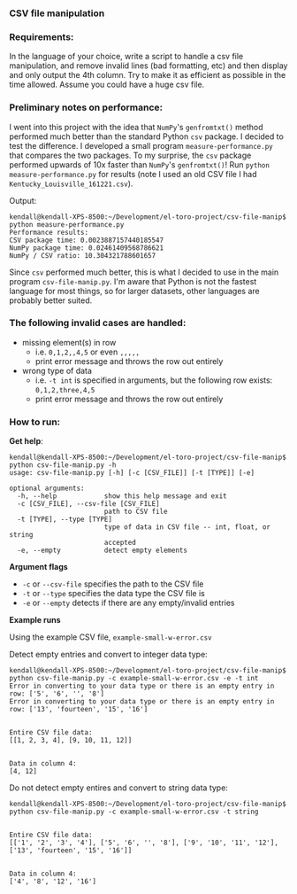 ### CSV file manipulation

### Requirements:
In the language of your choice, write a script to handle a csv file manipulation, and
remove invalid lines (bad formatting, etc) and then display and only output the 4th
column. Try to make it as efficient as possible in the time allowed. Assume you could
have a huge csv file.

### Preliminary notes on performance:
  I went into this project with the idea that `NumPy`'s `genfromtxt()` method performed much better than the standard Python `csv` package. I decided to test the difference. I developed a small program `measure-performance.py` that compares the two packages. To my surprise, the `csv` package performed upwards of 10x faster than `NumPy`'s `genfromtxt()`! Run `python measure-performance.py` for results (note I used an old CSV file I had `Kentucky_Louisville_161221.csv`).

  Output:
```
kendall@kendall-XPS-8500:~/Development/el-toro-project/csv-file-manip$ python measure-performance.py
Performance results:
CSV package time: 0.0023887157440185547
NumPy package time: 0.02461409568786621
NumPy / CSV ratio: 10.304321788601657
```

  Since `csv` performed much better, this is what I decided to use in the main program `csv-file-manip.py`. I'm aware that Python is not the fastest language for most things, so for larger datasets, other languages are probably better suited.

### The following invalid cases are handled:

  - missing element(s) in row
    - i.e. `0,1,2,,4,5` or even `,,,,,`
    - print error message and throws the row out entirely
  - wrong type of data
    - i.e. `-t int` is specified in arguments, but the following row exists: `0,1,2,three,4,5`
    - print error message and throws the row out entirely

### How to run:

**Get help**:
```
kendall@kendall-XPS-8500:~/Development/el-toro-project/csv-file-manip$ python csv-file-manip.py -h
usage: csv-file-manip.py [-h] [-c [CSV_FILE]] [-t [TYPE]] [-e]

optional arguments:
  -h, --help            show this help message and exit
  -c [CSV_FILE], --csv-file [CSV_FILE]
                        path to CSV file
  -t [TYPE], --type [TYPE]
                        type of data in CSV file -- int, float, or string
                        accepted
  -e, --empty           detect empty elements
```

**Argument flags**
  - `-c` or `--csv-file` specifies the path to the CSV file
  - `-t` or `--type` specifies the data type the CSV file is
  - `-e` or `--empty` detects if there are any empty/invalid entries

**Example runs**

Using the example CSV file, `example-small-w-error.csv`

Detect empty entries and convert to integer data type:
```
kendall@kendall-XPS-8500:~/Development/el-toro-project/csv-file-manip$ python csv-file-manip.py -c example-small-w-error.csv -e -t int
Error in converting to your data type or there is an empty entry in row: ['5', '6', '', '8']
Error in converting to your data type or there is an empty entry in row: ['13', 'fourteen', '15', '16']


Entire CSV file data:
[[1, 2, 3, 4], [9, 10, 11, 12]]


Data in column 4:
[4, 12]
```

Do not detect empty entires and convert to string data type:
```
kendall@kendall-XPS-8500:~/Development/el-toro-project/csv-file-manip$ python csv-file-manip.py -c example-small-w-error.csv -t string


Entire CSV file data:
[['1', '2', '3', '4'], ['5', '6', '', '8'], ['9', '10', '11', '12'], ['13', 'fourteen', '15', '16']]


Data in column 4:
['4', '8', '12', '16']
```
